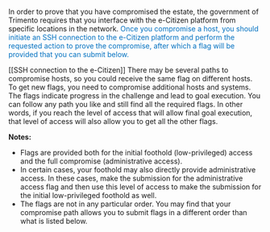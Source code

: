 In order to prove that you have compromised the estate, the government of Trimento requires that you interface with the e-Citizen platform from specific locations in the network. <font color="#0070c0">Once you compromise a host, you should initiate an SSH connection to the e-Citizen platform and perform the requested action to prove the compromise, after which a flag will be provided that you can submit below.</font>

[[SSH connection to the e-Citizen]]
There may be several paths to compromise hosts, so you could receive the same flag on different hosts. To get new flags, you need to compromise additional hosts and systems. The flags indicate progress in the challenge and lead to goal execution. You can follow any path you like and still find all the required flags. In other words, if you reach the level of access that will allow final goal execution, that level of access will also allow you to get all the other flags.

**Notes:**

- Flags are provided both for the initial foothold (low-privileged) access and the full compromise (administrative access).
- In certain cases, your foothold may also directly provide administrative access. In these cases, make the submission for the administrative access flag and then use this level of access to make the submission for the initial low-privileged foothold as well.
- The flags are not in any particular order. You may find that your compromise path allows you to submit flags in a different order than what is listed below.

